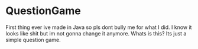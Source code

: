 # QuestionGame
First thing ever ive made in Java so pls dont bully me for what I did. I know it looks like shit but im not gonna change it anymore.
Whats is this? Its just a simple question game.
